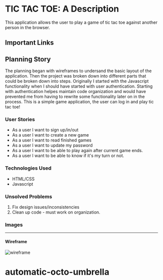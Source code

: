 # TIC TAC TOE: A Description

This application allows the user to play a game of tic tac toe against another person in the browser.

## Important Links

## Planning Story

The planning began with wireframes to undersand the basic layout of the application. Then the project was broken down into different parts that could be broken down into steps. Originally I started with the Javascript functionality when I should have started with user authentication. Starting with authentication helpes maintain code organization and would have prevented me from having to rewrite some functionality later on in the process.
This is a simple game application, the user can log in and play tic tac toe!

### User Stories

- As a user I want to sign up/in/out
- As a user I want to create a new game
- As a user I want to read finished games
- As a user I want to update my password
- As a user I want to be able to play again after current game ends.
- As a user I want to be able to know if it's my turn or not.

### Technologies Used

- HTML/CSS
- Javascript

### Unsolved Problems

1. Fix design issues/inconsistencies
2. Clean up code - must work on organization.

### Images

---

#### Wireframe

![wireframe](https://imgur.com/gallery/s36OsSV)
# automatic-octo-umbrella
